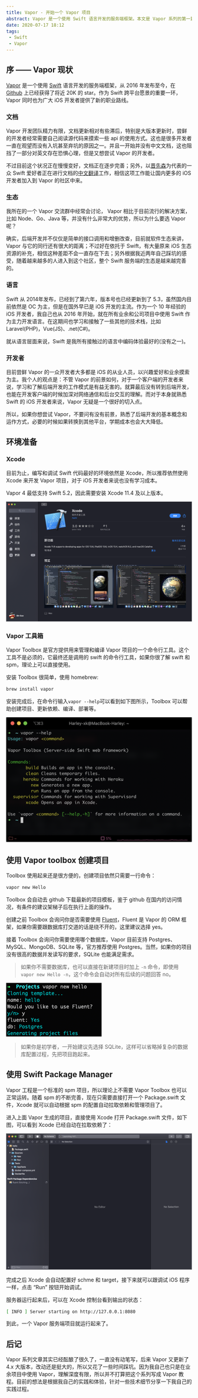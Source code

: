 ```yaml
---
title: Vapor - 开始一个 Vapor 项目
abstract: Vapor 是一个使用 Swift 语言开发的服务端框架。本文是 Vapor 系列的第一篇，简单介绍了如何在 macOS 中创建一个 Vapor 项目。
date: 2020-07-17 18:12
tags:
 - Swift
 - Vapor
---
```


## 序 —— Vapor 现状

[Vapor](https://vapor.codes/) 是一个使用 [Swift](https://swift.org/) 语言开发的服务端框架，从 2016 年发布至今，在 [Github](https://github.com/vapor/vapor) 上已经获得了将近 20K 的 star。作为 Swift 跨平台愿景的重要一环，Vapor 同时也为广大 iOS 开发者提供了新的职业路线。

### 文档

Vapor 开发团队精力有限，文档更新相对有些滞后，特别是大版本更新时，尝鲜的开发者经常需要自己阅读源代码来摸索一些 api 的使用方式。这也是很多开发者一直在观望而没有入坑甚至弃坑的原因之一。并且一开始并没有中文文档，这也阻挡了一部分对英文存在恐惧心理，但是又想尝试 Vapor 的开发者。

不过目前这个状况正在慢慢变好，文档正在逐步完善；另外，以[晋先森](https://github.com/Jinxiansen)为代表的一众 Swift 爱好者正在进行文档的[中文翻译](https://cn.docs.vapor.codes/4.0/)工作，相信这项工作能让国内更多的 iOS 开发者加入到 Vapor 的社区中来。

### 生态

我所在的一个 Vapor 交流群中经常会讨论， Vapor 相比于目前流行的解决方案，比如 Node、Go、Java 等，并没有什么非常大的优势，所以为什么要选 Vapor 呢？

确实，后端开发并不仅仅是简单的接口调用和增删改查，目前就软件生态来讲，Vapor 与它的同行还有很大的距离；不过好在依托于 Swift，有大量原来 iOS 生态资源的补充，相信这种差距不会一直存在下去；另外根据我近两年自己踩坑的感受，随着越来越多的人进入到这个社区，整个 Swift 服务端的生态是越来越完善的。

### 语言

Swift 从 2014年发布，已经到了第六年，版本号也已经更新到了 5.3，虽然国内目前依然是 OC 为主，但是在国外早已是 iOS 开发的主流。作为一个 10 年经验的 iOS 开发者，我自己也从 2016 年开始，就在所有业余和公司项目中使用 Swift 作为主力开发语言。在这期间也学习和接触了一些其他的技术栈，比如 Laravel(PHP)，Vue(JS)、.net(C#)。

就从语言层面来说，Swift 是我所有接触过的语言中编码体验最好的(没有之一)。

### 开发者

目前尝鲜 Vapor 的一众开发者大多都是 iOS 的从业人员，以兴趣爱好和业余摸索为主。我个人的观点是：不管 Vapor 的前景如何，对于一个客户端的开发者来说，学习和了解后端开发的工作模式是有益无害的。就算最后没有转到后端开发，也能在开发客户端的时候加深对网络通信和后台交互的理解。而对于本身就熟悉 Swift 的 iOS 开发者来说，Vapor 无疑是一个很好的切入点。

所以，如果你想尝试 Vapor，不要问有没有前景，熟悉了后端开发的基本概念和运作方式，必要的时候如果转换到其他平台，学期成本也会大大降低。

## 环境准备

### Xcode

目前为止，编写和调试 Swift 代码最好的环境依然是 Xcode，所以推荐依然使用 Xcode 来开发 Vapor 项目，对于 iOS 开发者来说也没有学习成本。

Vapor 4 最低支持 Swift 5.2，因此需要安装 Xcode 11.4 及以上版本。

![Xcode](/post-images/vapor-start/xcode.png)

### Vapor 工具箱

Vapor Toolbox 是官方提供用来管理和编译 Vapor 项目的一个命令行工具。这个工具不是必须的，它最终还是调用的 swift 的命令行工具，如果你很了解 swift 和 spm，理论上可以直接使用。

安装 Toolbox 很简单，使用 homebrew:

```bash
brew install vapor
```

安装完成后，在命令行输入`vapor --help`可以看到如下图所示，Toolbox 可以帮助创建项目、更新依赖、编译、部署等。

![Vapor Help](/post-images/vapor-start/vapor-help.png)

## 使用 Vapor toolbox 创建项目

Toolbox 使用起来还是很方便的，创建项目依然只需要一行命令：

```bash
vapor new Hello
```

Toolbox 会自动去 github 下载最新的项目模板，鉴于 github 在国内的访问情况，有条件的建议架梯子后在执行上面的操作。

创建之前 Toolbox 会询问你是否需要使用 [Fluent](https://github.com/vapor/fluent)，Fluent 是 Vapor 的 ORM 框架，如果你需要跟数据库打交道的话是绕不开的，这里建议选择 yes。

接着 Toolbox 会询问你需要使用哪个数据库，Vapor 目前支持 Postgres、MySQL、MongoDB、SQLite 等，官方推荐使用 Postgres。当然，如果你的项目没有很高的数据并发读写的要求，SQLite 也能满足需求。

> 如果你不需要数据库，也可以直接在新建项目时加上 `-n` 命令，即使用 `vapor new Hello -n`，这个命令会自动对所有后续的问题回答 no。

![Vapor New](/post-images/vapor-start/vapor-new.png)


> 如果你是初学者，一开始建议先选择 SQLite，这样可以省略掉复杂的数据库配置过程，先把项目跑起来。

## 使用 Swift Package Manager

Vapor 工程是一个标准的 spm 项目，所以理论上不需要 Vapor Toolbox 也可以正常运转。随着 spm 的不断完善，现在只需要直接打开一个 Package.swift 文件，Xcode 就可以自动根据 spm 的配置自动拉取依赖和管理项目了。

进入上面 Vapor 生成的项目，直接使用 Xcode 打开 Package.swift 文件，如下图，可以看到 Xcode 已经自动在拉取依赖了：

![Xcode Fetching](/post-images/vapor-start/xcode-fetching.png)

完成之后 Xcode 会自动配置好 schme 和 target，接下来就可以跟调试 iOS 程序一样，点击 “Run” 按钮开始调试。

服务器运行起来后，可以在 Xcode 控制台看到输出的状态：

```bash
[ INFO ] Server starting on http://127.0.0.1:8080
```

到此，一个 Vapor 服务端项目就运行起来了。

## 后记

Vapor 系列文章其实已经酝酿了很久了，一直没有动笔写，后来 Vapor 又更新了 4.x 大版本，改动还是挺大的，所以又花了一些时间踩坑。因为我自己也只是在业余项目中使用 Vapor，理解深度有限，所以并不打算把这个系列写成 Vapor 教程。目前的想法是根据我自己的实践和体验，针对一些技术细节分享一下我自己的实践过程。
